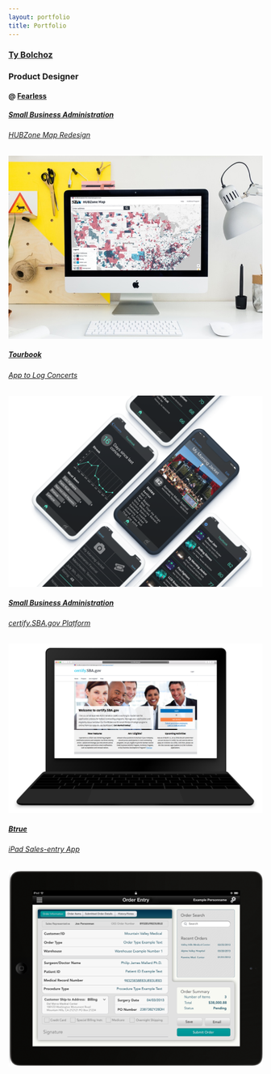 ```yaml
---
layout: portfolio
title: Portfolio
---
```

<main class="portfolio">
  <section class="portfolio-section">
    <div class="portfolio__work-container">
      <section class="portfolio-section portfolio__header">
        <h1 class="portfolio__header--logo"><a href="/">Ty Bolchoz</a></h1>
        <h1 class="portfolio__header--tag">Product Designer</h1>
        <h4 class="portfolio__header--company">@ <a class="fearless" href="https://fearless.tech">Fearless</a></h4>
      </section>
      <a href="/portfolio/hubzone" class="portfolio__thumbnail portfolio__thumbnail--featured">
        <span class="project-decription">
        <h5>Small Business Administration</h5>
        <h6>HUBZone Map Redesign</h6>
        </span>
        <img class="portfolio__thumbnail--img" src="/assets/img/portfolio/hubzone-map.jpg" alt="HUBZone map screenshot">
      </a>
      <a href="/portfolio/tourbook" class="portfolio__thumbnail">
        <span class="project-decription">
        <h5>Tourbook</h5>
        <h6>App to Log Concerts</h6>
        </span>
        <img class="portfolio__thumbnail--img" src="/assets/img/portfolio/tourbook-presentation.png" alt="Tourbook iOS App Screenshots">
      </a>
      <a href="/portfolio/certify" class="portfolio__thumbnail">
        <span class="project-decription">
        <h5>Small Business Administration</h5>
        <h6>certify.SBA.gov Platform</h6>
        </span>
        <img class="portfolio__thumbnail--img" src="/assets/img/portfolio/certify.png" alt="certify.SBA.gov website Screenshot">
      </a>
      <a href="/portfolio/btrue" class="portfolio__thumbnail">
        <span class="project-decription">
        <h5>Btrue</h5>
        <h6>iPad Sales-entry App</h6>
        </span>
        <img class="portfolio__thumbnail--img" src="/assets/img/portfolio/btrue-ipad.png" alt="iOS App Design">
      </a>
    </div>
  </section>
</main>
